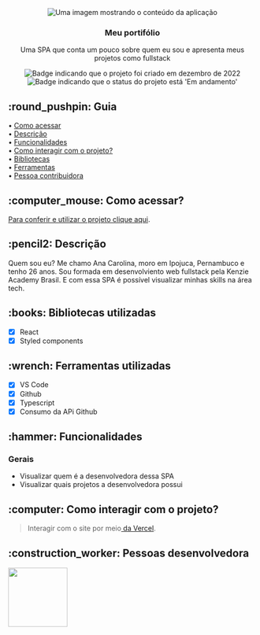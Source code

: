 <div align="center">
<img alt="Uma imagem mostrando o conteúdo da aplicação" src="https://github.com/CarolinaOlivaCruz/my-portfolio/blob/ref/v2.1/src/assets/tela.png" />
</div>

<div align="center">
<h3>
  Meu portifólio
</h3>
<p>Uma SPA que conta um pouco sobre quem eu sou e apresenta meus projetos como fullstack</p>
</div>

<p align="center">
    <img alt="Badge indicando que o projeto foi criado em dezembro de 2022" src="https://img.shields.io/badge/Data%20de%20cria%C3%A7%C3%A3o-Dezembro%2F2022-blue">
    <img alt="Badge indicando que o status do projeto está 'Em andamento'" src="https://img.shields.io/badge/Status-Em andamento-blue">
</p>

<h2 id="Como acessar"> :round_pushpin: Guia</h2>

• <a href="#Como acessar">Como acessar</a>
<br>
• <a href="#descricao">Descrição</a>
<br>
• <a href="#funcionalidades">Funcionalidades</a>
<br>
• <a href="#interacao">Como interagir com o projeto?</a>
<br>
• <a href="#Bibliotecas">Bibliotecas</a>
<br>
• <a href="#Ferramentas">Ferramentas</a>
<br>
• <a href="#Desenvolvedora">Pessoa contribuidora</a>
<br>

<h2 id="Como acessar"> :computer_mouse: Como acessar?</h2>

<a href="https://my-portfolio-eosin-sigma.vercel.app">Para conferir e utilizar o projeto clique aqui</a>.

<h2 id="descricao">:pencil2: Descrição</h2>
Quem sou eu? Me chamo Ana Carolina, moro em Ipojuca, Pernambuco e tenho 26 anos. Sou formada em desenvolviento web fullstack pela Kenzie Academy Brasil. E com essa SPA é possível visualizar minhas skills na área tech.

<h2 id="Bibliotecas">:books: Bibliotecas utilizadas</h2>

- [x] React
- [x] Styled components

<h2 id="Ferramentas">:wrench: Ferramentas utilizadas</h2>

- [x] VS Code
- [x] Github
- [x] Typescript
- [x] Consumo da APi Github

<h2 id="funcionalidades">:hammer: Funcionalidades</h2>

### Gerais
- Visualizar quem é a desenvolvedora dessa SPA
- Visualizar quais projetos a desenvolvedora possui

<h2 id="interacao">:computer: Como interagir com o projeto? </h2>

 >Interagir com o site por meio<a href="https://my-portfolio-eosin-sigma.vercel.app"> da Vercel</a>.

<h2 id="Desenvolvedora">:construction_worker: Pessoas desenvolvedora</h2>

<a href="https://github.com/CarolinaOlivaCruz">
  <img width="120px" src="https://avatars.githubusercontent.com/u/78989471?v=4">
</a>

